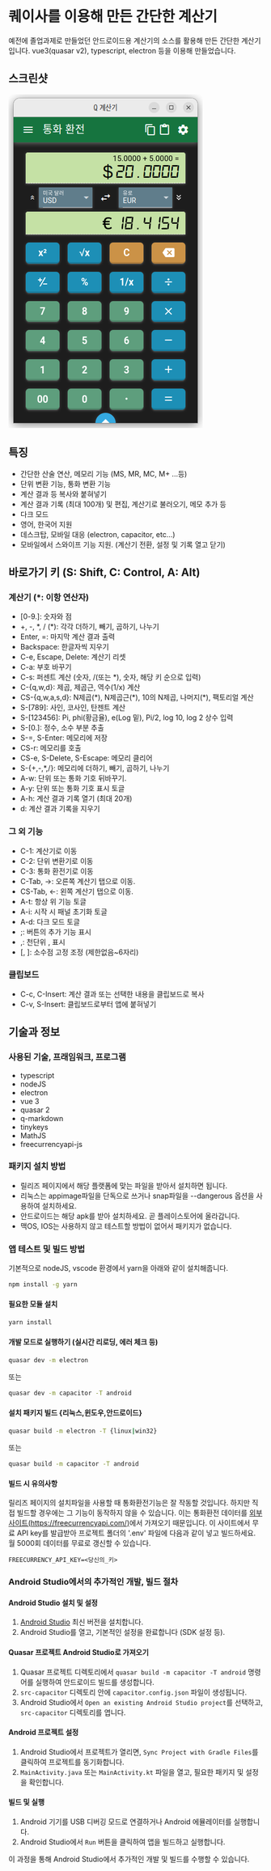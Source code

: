 # 퀘이사를 이용해 만든 간단한 계산기

예전에 졸업과제로 만들었던 안드로이드용 계산기의 소스를 활용해 만든 간단한 계산기 입니다. vue3(quasar v2), typescript, electron 등을 이용해 만들었습니다.

## 스크린샷

![Screenshot](https://github.com/from104/qcalc/raw/main/assets/screenshot_v0.8.0-ko.png)

## 특징

- 간단한 산술 연산, 메모리 기능 (MS, MR, MC, M+ ...등)
- 단위 변환 기능, 통화 변환 기능
- 계산 결과 등 복사와 붙혀넣기
- 계산 결과 기록 (최대 100개) 및 편집, 계산기로 불러오기, 메모 추가 등
- 다크 모드
- 영어, 한국어 지원
- 데스크탑, 모바일 대응 (electron, capacitor, etc...)
- 모바일에서 스와이프 기능 지원. (계산기 전환, 설정 및 기록 열고 닫기)

## 바로가기 키 (S: Shift, C: Control, A: Alt)

### 계산기 (\*: 이항 연산자)

- [0-9\.]: 숫자와 점
- +, -, \*, / (\*): 각각 더하기, 빼기, 곱하기, 나누기
- Enter, =: 마지막 계산 결과 출력
- Backspace: 한글자씩 지우기
- C-e, Escape, Delete: 계산기 리셋
- C-a: 부호 바꾸기
- C-s: 퍼센트 계산 (숫자, /(또는 \*), 숫자, 해당 키 순으로 입력)
- C-{q,w,d}: 제곱, 제곱근, 역수(1/x) 계산
- CS-{q,w,a,s,d}: N제곱(\*), N제곱근(\*), 10의 N제곱, 나머지(\*), 팩토리얼 계산
- S-[789]: 사인, 코사인, 탄젠트 계산
- S-[123456]: Pi, phi(황금율), e(Log 밑), Pi/2, log 10, log 2 상수 입력
- S-[0\.]: 정수, 소수 부분 추출
- S-=, S-Enter: 메모리에 저장
- CS-r: 메모리를 호출
- CS-e, S-Delete, S-Escape: 메모리 클리어
- S-{+,-,*,/}: 메모리에 더하기, 빼기, 곱하기, 나누기
- A-w: 단위 또는 통화 기호 뒤바꾸기.
- A-y: 단위 또는 통화 기호 표시 토글
- A-h: 계산 결과 기록 열기 (최대 20개)
- d: 계산 결과 기록을 지우기

### 그 외 기능

- C-1: 계산기로 이동
- C-2: 단위 변환기로 이동
- C-3: 통화 환전기로 이동
- C-Tab,  ->: 오른쪽 계산기 탭으로 이동.
- CS-Tab, <-: 왼쪽 계산기 탭으로 이동.
- A-t: 항상 위 기능 토글
- A-i: 시작 시 패널 초기화 토글
- A-d: 다크 모드 토글
- ;: 버튼의 추가 기능 표시
- ,: 천단위 , 표시
- [, ]: 소수점 고정 조정 (제한없음~6자리)

### 클립보드

- C-c, C-Insert: 계산 결과 또는 선택한 내용을 클립보드로 복사
- C-v, S-Insert: 클립보드로부터 앱에 붙혀넣기

## 기술과 정보

### 사용된 기술, 프래임워크, 프로그램

- typescript
- nodeJS
- electron
- vue 3
- quasar 2
- q-markdown
- tinykeys
- MathJS
- freecurrencyapi-js

### 패키지 설치 방법

- 릴리즈 페이지에서 해당 플랫폼에 맞는 파일을 받아서 설치하면 됩니다.
- 리눅스는 appimage파일을 단독으로 쓰거나 snap파일을 --dangerous 옵션을 사용하여 설치하세요.
- 안드로이드는 해당 apk를 받아 설치하세요. 곧 플레이스토어에 올라갑니다.
- 맥OS, IOS는 사용하지 않고 테스트할 방법이 없어서 패키지가 없습니다.

### 앱 테스트 및 빌드 방법

기본적으로 nodeJS, vscode 환경에서 yarn을 아래와 같이 설치해줍니다.

```bash
npm install -g yarn
```

#### 필요한 모듈 설치

```bash
yarn install
```

#### 개발 모드로 실행하기 (실시간 리로딩, 에러 체크 등)

```bash
quasar dev -m electron
```

또는

```bash
quasar dev -m capacitor -T android
```

#### 설치 패키지 빌드 {리눅스,윈도우,안드로이드}

```bash
quasar build -m electron -T {linux|win32}
```

또는

```bash
quasar build -m capacitor -T android
```

#### 빌드 시 유의사항

릴리즈 페이지의 설치파일을 사용할 때 통화환전기능은 잘 작동할 것입니다. 하지만 직접 빌드할 경우에는 그 기능이 동작하지 않을 수 있습니다. 이는 통화환전 데이터를 [외부 사이트(https://freecurrencyapi.com/)](https://freecurrencyapi.com/)에서 가져오기 때문입니다. 이 사이트에서 무료 API key를 발급받아 프로젝트 폴더의 '.env' 파일에 다음과 같이 넣고 빌드하세요. 월 5000회 데이터를 무료로 갱신할 수 있습니다.

```plaintext
FREECURRENCY_API_KEY=<당신의_키>
```

### Android Studio에서의 추가적인 개발, 빌드 절차

#### Android Studio 설치 및 설정

1. [Android Studio](https://developer.android.com/studio) 최신 버전을 설치합니다.
2. Android Studio를 열고, 기본적인 설정을 완료합니다 (SDK 설정 등).

#### Quasar 프로젝트 Android Studio로 가져오기

1. Quasar 프로젝트 디렉토리에서 `quasar build -m capacitor -T android` 명령어를 실행하여 안드로이드 빌드를 생성합니다.
2. `src-capacitor` 디렉토리 안에 `capacitor.config.json` 파일이 생성됩니다.
3. Android Studio에서 `Open an existing Android Studio project`를 선택하고, `src-capacitor` 디렉토리를 엽니다.

#### Android 프로젝트 설정

1. Android Studio에서 프로젝트가 열리면, `Sync Project with Gradle Files`를 클릭하여 프로젝트를 동기화합니다.
2. `MainActivity.java` 또는 `MainActivity.kt` 파일을 열고, 필요한 패키지 및 설정을 확인합니다.

#### 빌드 및 실행

1. Android 기기를 USB 디버깅 모드로 연결하거나 Android 에뮬레이터를 실행합니다.
2. Android Studio에서 `Run` 버튼을 클릭하여 앱을 빌드하고 실행합니다.

이 과정을 통해 Android Studio에서 추가적인 개발 및 빌드를 수행할 수 있습니다.
